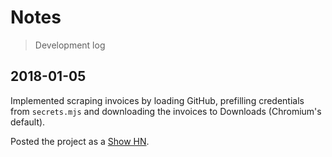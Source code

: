 # Notes

> Development log

## 2018-01-05

Implemented scraping invoices by loading GitHub, prefilling credentials from `secrets.mjs` and downloading
the invoices to Downloads (Chromium's default).

Posted the project as a [Show HN](https://news.ycombinator.com/item?id=16081655).
